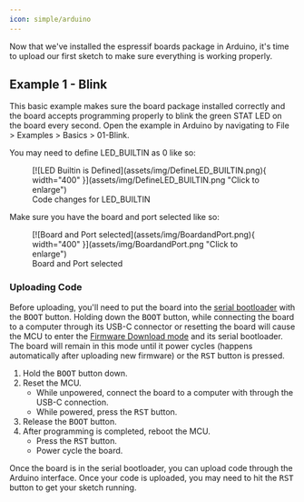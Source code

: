 ```yaml
---
icon: simple/arduino
---
```


Now that we've installed the espressif boards package in Arduino, it's time to upload our first sketch to make sure everything is working properly.

## Example 1 - Blink 

This basic example makes sure the board package installed correctly and the board accepts programming properly to blink the green STAT LED on the board every second. Open the example in Arduino by navigating to File > Examples > Basics > 01-Blink.

You may need to define LED_BUILTIN as 0 like so: 

<figure markdown>
[![LED Builtin is Defined](assets/img/DefineLED_BUILTIN.png){ width="400" }](assets/img/DefineLED_BUILTIN.png "Click to enlarge")
<figcaption markdown>Code changes for LED_BUILTIN</figcaption>
</figure>

Make sure you have the board and port selected like so: 

<figure markdown>
[![Board and Port selected](assets/img/BoardandPort.png){ width="400" }](assets/img/BoardandPort.png "Click to enlarge")
<figcaption markdown>Board and Port selected</figcaption>
</figure>


### Uploading Code

Before uploading, you'll need to put the board into the <a href="https://docs.espressif.com/projects/esptool/en/latest/esp32/advanced-topics/boot-mode-selection.html#select-bootloader-mode">serial bootloader</a> with the <kbd>BOOT</kbd> button. Holding down the <kbd>BOOT</kbd> button, while connecting the board to a computer through its USB-C connector or resetting the board will cause the MCU to enter the <a href="https://docs.espressif.com/projects/esptool/en/latest/esp32/advanced-topics/boot-mode-selection.html#manual-bootloader">Firmware Download mode</a> and its serial bootloader. The board will remain in this mode until it power cycles (happens automatically after uploading new firmware) or the <kbd>RST</kbd> button is pressed.

1. Hold the <kbd>BOOT</kbd> button down.
2. Reset the MCU.
    * While unpowered, connect the board to a computer with through the USB-C connection.
    * While powered, press the <kbd>RST</kbd> button.
3. Release the <kbd>BOOT</kbd> button.
4. After programming is completed, reboot the MCU.
    * Press the <kbd>RST</kbd> button.
    * Power cycle the board. 

Once the board is in the serial bootloader, you can upload code through the Arduino interface. Once your code is uploaded, you may need to hit the <kbd>RST</kbd> button to get your sketch running. 